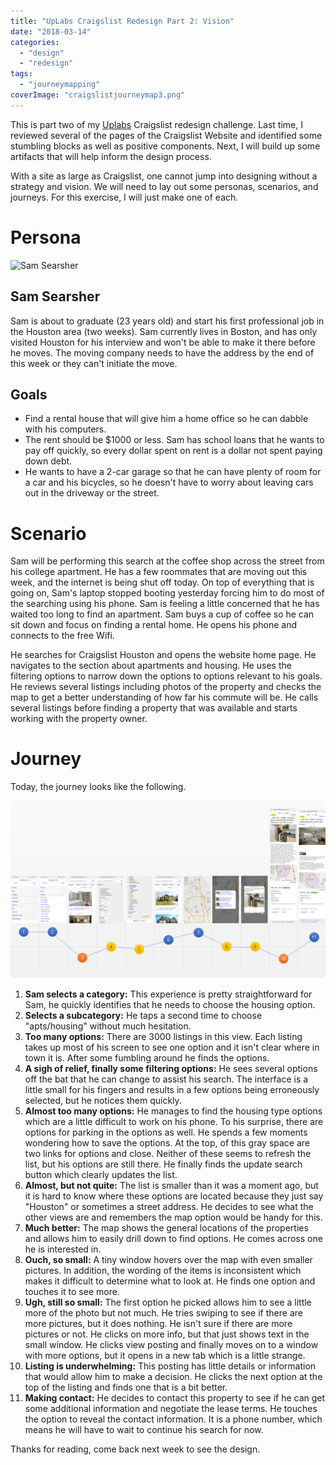 ```yaml
---
title: "UpLabs Craigslist Redesign Part 2: Vision"
date: "2018-03-14"
categories: 
  - "design"
  - "redesign"
tags: 
  - "journeymapping"
coverImage: "craigslistjourneymap3.png"
---
```


This is part two of my [Uplabs](http://www.uplabs.com/challenges) Craigslist redesign challenge. Last time, I reviewed several of the pages of the Craigslist Website and identified some stumbling blocks as well as positive components. Next, I will build up some artifacts that will help inform the design process.

With a site as large as Craigslist, one cannot jump into designing without a strategy and vision. We will need to lay out some personas, scenarios, and journeys. For this exercise, I will just make one of each.

# Persona

![Sam Searsher](images/pexels-photo-220453.jpeg)

## Sam Searsher

Sam is about to graduate (23 years old) and start his first professional job in the Houston area (two weeks). Sam currently lives in Boston, and has only visited Houston for his interview and won't be able to make it there before he moves. The moving company needs to have the address by the end of this week or they can't initiate the move.

## **Goals**

- Find a rental house that will give him a home office so he can dabble with his computers.
- The rent should be $1000 or less. Sam has school loans that he wants to pay off quickly, so every dollar spent on rent is a dollar not spent paying down debt.
- He wants to have a 2-car garage so that he can have plenty of room for a car and his bicycles, so he doesn't have to worry about leaving cars out in the driveway or the street.

# Scenario

Sam will be performing this search at the coffee shop across the street from his college apartment. He has a few roommates that are moving out this week, and the internet is being shut off today. On top of everything that is going on, Sam's laptop stopped booting yesterday forcing him to do most of the searching using his phone. Sam is feeling a little concerned that he has waited too long to find an apartment. Sam buys a cup of coffee so he can sit down and focus on finding a rental home. He opens his phone and connects to the free Wifi.

He searches for Craigslist Houston and opens the website home page. He navigates to the section about apartments and housing. He uses the filtering options to narrow down the options to options relevant to his goals. He reviews several listings including photos of the property and checks the map to get a better understanding of how far his commute will be. He calls several listings before finding a property that was available and starts working with the property owner.

# Journey

Today, the journey looks like the following.

![CraigslistJourneyMap.png](images/craigslistjourneymap3.png)

1. **Sam selects a category:** This experience is pretty straightforward for Sam, he quickly identifies that he needs to choose the housing option.
2. **Selects a subcategory:** He taps a second time to choose "apts/housing" without much hesitation.
3. **Too many options:** There are 3000 listings in this view. Each listing takes up most of his screen to see one option and it isn't clear where in town it is. After some fumbling around he finds the options.
4. **A sigh of relief, finally some filtering options:** He sees several options off the bat that he can change to assist his search. The interface is a little small for his fingers and results in a few options being erroneously selected, but he notices them quickly.
5. **Almost too many options:** He manages to find the housing type options which are a little difficult to work on his phone. To his surprise, there are options for parking in the options as well. He spends a few moments wondering how to save the options. At the top, of this gray space are two links for options and close. Neither of these seems to refresh the list, but his options are still there. He finally finds the update search button which clearly updates the list.
6. **Almost, but not quite:** The list is smaller than it was a moment ago, but it is hard to know where these options are located because they just say "Houston" or sometimes a street address. He decides to see what the other views are and remembers the map option would be handy for this.
7. **Much better:** The map shows the general locations of the properties and allows him to easily drill down to find options. He comes across one he is interested in.
8. **Ouch, so small:** A tiny window hovers over the map with even smaller pictures. In addition, the wording of the items is inconsistent which makes it difficult to determine what to look at. He finds one option and touches it to see more.
9. **Ugh, still so small:** The first option he picked allows him to see a little more of the photo but not much. He tries swiping to see if there are more pictures, but it does nothing. He isn't sure if there are more pictures or not. He clicks on more info, but that just shows text in the small window. He clicks view posting and finally moves on to a window with more options, but it opens in a new tab which is a little strange.
10. **Listing is underwhelming:** This posting has little details or information that would allow him to make a decision. He clicks the next option at the top of the listing and finds one that is a bit better.
11. **Making contact:** He decides to contact this property to see if he can get some additional information and negotiate the lease terms. He touches the option to reveal the contact information. It is a phone number, which means he will have to wait to continue his search for now.

Thanks for reading, come back next week to see the design.
